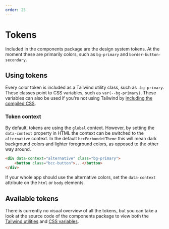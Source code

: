 ```yaml
---
order: 25
---
```


# Tokens

Included in the components package are the design system tokens. At the moment these are primarily colors, such as `bg-primary` and `border-button-secondary`.

## Using tokens
Every color token is included as a Tailwind utility class, such as `.bg-primary`. These classes point to CSS variables, such as `var(--bg-primary)`. These variables can also be used if you're not using Tailwind by [including the compiled CSS](./css-library.md#without-tailwind).

### Token context
By default, tokens are using the `global` context. However, by setting the `data-context` property in HTML the context can be switched to the `alternative` context. In the default `bccForbundetTheme` this will mean dark background colors and lighter foreground colors, as opposed to the other way around.

```html
<div data-context="alternative" class="bg-primary">
    <button class="bcc-button">...</button>
</div>
```

If your whole app should use the alternative colors, set the `data-context` attribute on the `html` or `body` elements.

## Available tokens
There is currently no visual overview of all the tokens, but you can take a look at the source code of the components package to view both the [Tailwind utilities](https://github.com/bcc-code/bcc-design-components/tree/main/src/tokens/tailwind) and [CSS variables](https://github.com/bcc-code/bcc-design-components/tree/main/src/tokens/variables).
